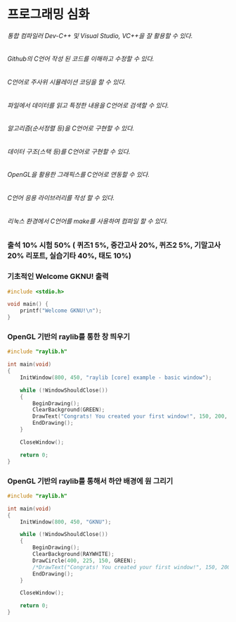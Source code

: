 # 프로그래밍 심화

###### 통합 컴파일러 Dev-C++ 및 Visual Studio, VC++을 잘 활용할 수 있다.
###### Github의 C언어 작성 된 코드를 이해하고 수정할 수 있다.
###### C언어로 주사위 시뮬레이션 코딩을 할 수 있다.
###### 파일에서 데이터를 읽고 특정한 내용을 C언어로 검색할 수 있다.
###### 알고리즘(순서정렬 등)을 C언어로 구현할 수 있다.
###### 데이터 구조(스택 등)를 C언어로 구현할 수 있다.
###### OpenGL을 활용한 그래픽스를 C언어로 연동할 수 있다.
###### C언어 응용 라이브러리를 작성 할 수 있다.
###### 리눅스 환경에서 C언어를 make를 사용하여 컴파일 할 수 있다.

### 출석 10% 시험 50% ( 퀴즈1 5%, 중간고사 20%, 퀴즈2 5%, 기말고사 20% 리포트, 실습기타 40%, 태도 10%)


### 기초적인 Welcome GKNU! 출력
```c
#include <stdio.h>

void main() {
	printf("Welcome GKNU!\n");
}
```

### OpenGL 기반의 raylib를 통한 창 띄우기
```c
#include "raylib.h"

int main(void)
{
    InitWindow(800, 450, "raylib [core] example - basic window");

    while (!WindowShouldClose())
    {
        BeginDrawing();
        ClearBackground(GREEN);
        DrawText("Congrats! You created your first window!", 150, 200, 35, BLACK);
        EndDrawing();
    }

    CloseWindow();

    return 0;
}

```

### OpenGL 기반의 raylib를 통해서 하얀 배경에 원 그리기
```c
#include "raylib.h"

int main(void)
{
    InitWindow(800, 450, "GKNU");

    while (!WindowShouldClose())
    {
        BeginDrawing();
        ClearBackground(RAYWHITE);
        DrawCircle(400, 225, 150, GREEN);
        /*DrawText("Congrats! You created your first window!", 150, 200, 35, BLACK);*/
        EndDrawing();
    }

    CloseWindow();

    return 0;
}
```
